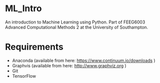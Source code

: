 # ML_Intro
An introduction to Machine Learning using Python. Part of FEEG6003 Advanced Computational Methods 2 at the University of Southampton.

# Requirements
* Anaconda (available from here: https://www.continuum.io/downloads )
* Graphvis (available from here: http://www.graphviz.org )
* Git
* TensorFlow
